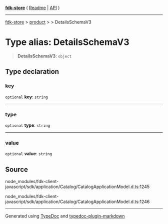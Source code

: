 [**fdk-store**](../../../README.md) ( [Readme](../../../README.md) \| [API](../../../API.md) )

---

[fdk-store](../../../API.md) > [product](../../README.md) > [<internal>](../README.md) > DetailsSchemaV3

# Type alias: DetailsSchemaV3

> **DetailsSchemaV3**: `object`

## Type declaration

### key

`optional` **key**: `string`

---

### type

`optional` **type**: `string`

---

### value

`optional` **value**: `string`

## Source

node_modules/fdk-client-javascript/sdk/application/Catalog/CatalogApplicationModel.d.ts:1245

node_modules/fdk-client-javascript/sdk/application/Catalog/CatalogApplicationModel.d.ts:1246

---

Generated using [TypeDoc](https://typedoc.org/) and [typedoc-plugin-markdown](https://www.npmjs.com/package/typedoc-plugin-markdown)
